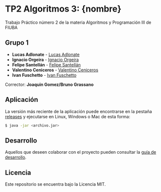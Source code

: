 # TP2 Algoritmos 3: {nombre} 

Trabajo Práctico número 2 de la materia Algoritmos y Programación III de FIUBA

## Grupo 1

* **Lucas Adlonate** - [Lucas Adlonate](https://github.com/laldonate96)
* **Ignacio Orgeira** - [Ignacio Orgeira](https://github.com/nachoorgeira)
* **Felipe Santellán** - [Felipe Santellán](https://github.com/FS-Grimm)
* **Valentino Ceniceros** - [Valentino Ceniceros](https://github.com/vceniceros)
* **Ivan Fuschetto** - [Ivan Fuschetto](https://github.com/IvanFuschetto)

Corrector: **Joaquin Gomez/Bruno Grassano**

## Aplicación

La versión más reciente de la aplicación puede encontrarse en la pestaña [releases](https://github.com/fiuba/algo3_proyecto_base_tp2/releases/latest) y ejecutarse en Linux, Windows o Mac de esta forma:

```bash
$ java -jar <archivo.jar>
```

## Desarrollo

Aquellos que deseen colaborar con el proyecto pueden consultar la [guía de desarrollo](./docs/Desarrollo.md).

## Licencia

Este repositorio se encuentra bajo la Licencia MIT.
